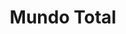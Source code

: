 ---
title: "Mundo Total"
url: /caracas/mundo-total-boulevard-de-sabana-grande-2/
shop: grandes almacenes
---